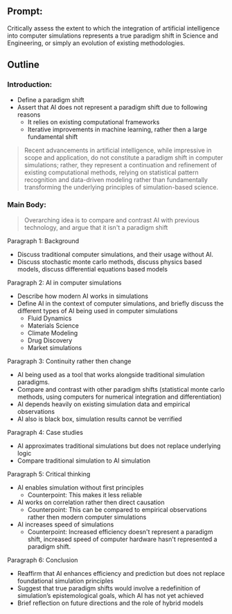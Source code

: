 ## Prompt:
Critically assess the extent to which the integration of artificial intelligence into computer simulations represents a true paradigm shift in Science and Engineering, or simply an evolution of existing methodologies.

## Outline
### Introduction:
- Define a paradigm shift
- Assert that AI does not represent a paradigm shift due to following reasons
	- It relies on existing computational frameworks
	- Iterative improvements in machine learning, rather then a large fundamental shift

> Recent advancements in artificial intelligence, while impressive in scope and application, do not constitute a paradigm shift in computer simulations; rather, they represent a continuation and refinement of existing computational methods, relying on statistical pattern recognition and data-driven modeling rather than fundamentally transforming the underlying principles of simulation-based science.


### Main Body: 
> Overarching idea is to compare and contrast AI with previous technology, and argue that it isn't a paradigm shift

Paragraph 1: Background
- Discuss traditional computer simulations, and their usage without AI. 
- Discuss stochastic monte carlo methods, discuss physics based models, discuss differential equations based models

Paragraph 2: AI in computer simulations
- Describe how modern AI works in simulations
- Define AI in the context of computer simulations, and briefly discuss the different types of AI being used in computer simulations
	- Fluid Dynamics
	- Materials Science
	- Climate Modeling 
	- Drug Discovery
	- Market simulations


Paragraph 3: Continuity rather then change
- AI being used as a tool that works alongside traditional simulation paradigms. 
- Compare and contrast with other paradigm shifts (statistical monte carlo methods, using computers for numerical integration and differentiation)
- AI depends heavily on existing simulation data and empirical observations
- AI also is black box, simulation results cannot be verrified

Paragraph 4: Case studies
- AI approximates traditional simulations but does not replace underlying logic
- Compare traditional simulation to AI simulation

Paragraph 5: Critical thinking
- AI enables simulation without first principles
	- Counterpoint: This makes it less reliable
- AI works on correlation rather then direct causation
	- Counterpoint: This can be compared to empirical observations rather then modern computer simulations
- AI increases speed of simulations
	- Counterpoint: Increased efficiency doesn't represent a paradigm shift, increased speed of computer hardware hasn't represented a paradigm shift. 

Paragraph 6: Conclusion
- Reaffirm that AI enhances efficiency and prediction but does not replace foundational simulation principles
- Suggest that true paradigm shifts would involve a redefinition of simulation’s epistemological goals, which AI has not yet achieved
- Brief reflection on future directions and the role of hybrid models
